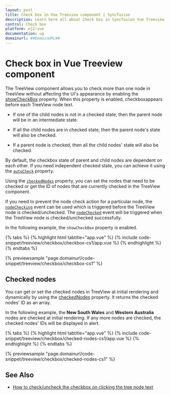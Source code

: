 ```yaml
---
layout: post
title: Check box in Vue Treeview component | Syncfusion
description: Learn here all about Check box in Syncfusion Vue Treeview component of Syncfusion Essential JS 2 and more.
control: Check box 
platform: ej2-vue
documentation: ug
domainurl: ##DomainURL##
---
```


# Check box in Vue Treeview component

The TreeView component allows you to check more than one node in TreeView without affecting the UI's appearance by enabling the [showCheckBox](https://ej2.syncfusion.com/vue/documentation/api/treeview#showcheckbox) property. When this property is enabled, checkboxappears before each TreeView node text.

* If one of the child nodes is not in a checked state, then the parent node will be in an intermediate state.

* If all the child nodes are in checked state, then the parent node's state will also be checked.

* If a parent node is checked, then all the child nodes' state will also be checked.

By default, the checkbox state of parent and child nodes are dependent on each other. If you need independent checked state, you can achieve it using the [`autoCheck`](https://ej2.syncfusion.com/vue/documentation/api/treeview#autocheck) property.

Using the [`checkedNodes`](https://ej2.syncfusion.com/vue/documentation/api/treeview#checkednodes) property, you can set the nodes that need to be checked or get the ID of nodes that are currently checked in the TreeView component.

If you need to prevent the node check action for a particular node, the [`nodeChecking`](https://ej2.syncfusion.com/vue/documentation/api/treeview#nodechecking) event can be used which is triggered before the TreeView node is checked/unchecked. The [`nodeChecked`](https://ej2.syncfusion.com/vue/documentation/api/treeview#nodechecked) event will be triggered when the TreeView node is checked/unchecked successfully.

In the following example, the `showCheckBox` property is enabled.

{% tabs %}
{% highlight html tabtitle="app.vue" %}
{% include code-snippet/treeview/checkbox/checkbox-cs1/app.vue %}
{% endhighlight %}
{% endtabs %}
        
{% previewsample "page.domainurl/code-snippet/treeview/checkbox/checkbox-cs1" %}

## Checked nodes

You can get or set the checked nodes in TreeView at initial rendering and dynamically by using the [checkedNodes](https://ej2.syncfusion.com/vue/documentation/api/treeview#checkednodes)
property. It returns the checked nodes' ID as an array.

In the following example, the **New South Wales** and **Western Australia** nodes are checked at initial rendering. If any more nodes are checked, the checked nodes' IDs will be displayed in alert.

{% tabs %}
{% highlight html tabtitle="app.vue" %}
{% include code-snippet/treeview/checkbox/checked-nodes-cs1/app.vue %}
{% endhighlight %}
{% endtabs %}
        
{% previewsample "page.domainurl/code-snippet/treeview/checkbox/checked-nodes-cs1" %}

## See Also

* [How to check/uncheck the checkbox on clicking the tree node text](./how-to/check-uncheck-the-checkbox-on-clicking-the-tree-node-text)